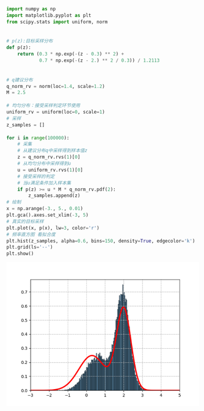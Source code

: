 ```python
import numpy as np
import matplotlib.pyplot as plt
from scipy.stats import uniform, norm


# p(z):目标采样分布
def p(z):
    return (0.3 * np.exp(-(z - 0.3) ** 2) +
            0.7 * np.exp(-(z - 2.) ** 2 / 0.3)) / 1.2113


# q建议分布
q_norm_rv = norm(loc=1.4, scale=1.2)
M = 2.5

# 均匀分布：接受采样判定环节使用
uniform_rv = uniform(loc=0, scale=1)
# 采样
z_samples = []

for i in range(100000):
    # 采集
    # 从建议分布q中采样得到样本值z
    z = q_norm_rv.rvs(1)[0]
    # 从均匀分布中采样得到u
    u = uniform_rv.rvs(1)[0]
    # 接受采样的判定
    # 当u满足条件加入样本集
    if p(z) >= u * M * q_norm_rv.pdf(2):
        z_samples.append(z)
# 绘制
x = np.arange(-3., 5., 0.01)
plt.gca().axes.set_xlim(-3, 5)
# 真实的目标采样
plt.plot(x, p(x), lw=3, color='r')
# 频率直方图 看拟合度
plt.hist(z_samples, alpha=0.6, bins=150, density=True, edgecolor='k')
plt.grid(ls='--')
plt.show()
```

![image-20230410002015524](%E6%8E%A5%E5%8F%97-%E6%8B%92%E7%BB%9D%E9%87%87%E6%A0%B7%E8%BF%87%E7%A8%8B%E5%AE%9E%E8%B7%B5.assets/image-20230410002015524.png)
